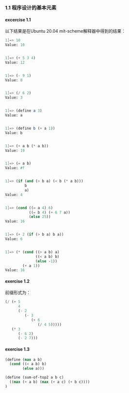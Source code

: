### 1.1 程序设计的基本元素

#### excercise 1.1

以下结果是在Ubuntu 20.04 mit-scheme解释器中得到的结果：

```scheme
1]=> 10
Value: 10


1]=> (+ 5 3 4)
Value: 12


1]=> (- 9 1)
Value: 8


1]=> (/ 6 2)
Value: 3


1]=> (define a 3)
Value: a


1]=> (define b (+ a 1))
Value: b


1]=> (+ a b (* a b))
Value: 19


1]=> (= a b)
Value: #f


1]=> (if (and (> b a) (< b (* a b)))
         b
         a)
Value: 4


1]=> (cond ((= a 4) 6)
           ((= b 4) (+ 6 7 a))
           (else 25))
Value: 16


1]=> (+ 2 (if (> b a) b a))
Value: 6


1]=> (* (cond ((> a b) a)
              ((< a b) b)
              (else -1))
        (+ a 1))
Value: 16
```

#### exercise 1.2

前缀形式为：

```scheme
(/ (+ 5
      4
      (- 2
         (- 3
            (+ 6
               (/ 4 5)))))
   (* 3
      (- 6 2)
      (- 2 7)))
```

#### exercise 1.3

```scheme
(define (max a b)
  (cond ((< a b) b)
        (else a)))

(define (sum-of-top2 a b c)
  ((max (+ a b) (max (+ a c) (+ b c))))
)
```